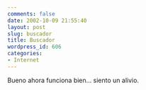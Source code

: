 ```yaml
---
comments: false
date: 2002-10-09 21:55:40
layout: post
slug: buscador
title: Buscador
wordpress_id: 606
categories:
- Internet
---
```


Bueno ahora funciona bien… siento un alivio.




 

